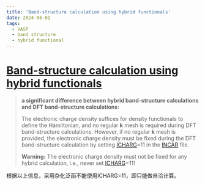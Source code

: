 ```yaml
---
title: 'Band-structure calculation using hybrid functionals'
date: 2024-06-01
tags:
  - VASP
  - band structure
  - hybrid functional
---
```


# [Band-structure calculation using hybrid functionals](https://www.vasp.at/wiki/index.php/Band-structure_calculation_using_hybrid_functionals)

> **a significant difference between hybrid band-structure calculations and DFT band-structure calculations**:
> 
> The electronic charge density suffices for density functionals to define the Hamiltonian, and no regular **k** mesh is required during DFT band-structure calculations. However, if no regular **k** mesh is provided, the electronic charge density must be fixed during the DFT band-structure calculation by setting [ICHARG](https://www.vasp.at/wiki/index.php/ICHARG "ICHARG")=11 in the [INCAR](https://www.vasp.at/wiki/index.php/INCAR "INCAR") file.
> 
> **Warning:** The electronic charge density must not be fixed for any hybrid calculation, i.e., never set [ICHARG](https://www.vasp.at/wiki/index.php/ICHARG "ICHARG")=11!

根据以上信息，采用杂化泛函不能使用ICHARG=11，即只能做自洽计算。